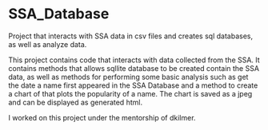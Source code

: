 # SSA_Database
Project that interacts with SSA data in csv files and creates sql databases, as well as analyze data.

This project contains code that interacts with data collected from the SSA. It contains methods that allows sqllite database to be created contain the SSA data, as well as methods for performing some basic analysis such as get the date a name first appeared in the SSA Database and a method to create a chart of that plots the popularity of a name. The chart is saved as a jpeg and can be displayed as generated html.

I worked on this project under the mentorship of dkilmer. 
